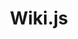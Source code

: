 ---
codehost: https://github.com/https://github.com/Requarks/wiki
logohandle: js_wiki
sort: wikijs
title: Wiki.js
website: https://wiki.js.org/
---